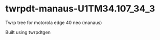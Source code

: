 # twrpdt-manaus-U1TM34.107_34_3
 Twrp tree for motorola edge 40 neo (manaus)
 
 Built using twrpdtgen
